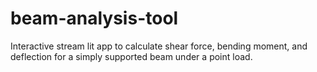 # beam-analysis-tool
Interactive stream lit app to calculate shear force, bending moment, and deflection for a simply supported beam under a point load.
